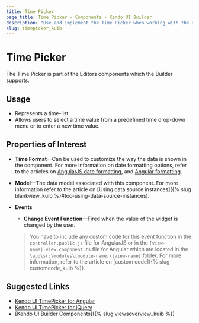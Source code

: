 ```yaml
---
title: Time Picker
page_title: Time Picker - Components - Kendo UI Builder
description: "Use and implement the Time Picker when working with the Kendo UI Builder tool for creating and managing Angular and AngularJS-based web applications."
slug: timepicker_kuib
---
```


# Time Picker

The Time Picker is part of the Editors components which the Builder supports.

## Usage

* Represents a time-list.
* Allows users to select a time value from a predefined time drop-down menu or to enter a new time value.

## Properties of Interest

* **Time Format**&mdash;Can be used to customize the way the data is shown in the component. For more information on date formatting options, refer to the articles on [AngularJS date formatting]( http://docs.telerik.com/kendo-ui/framework/globalization/dateformatting), and [Angular formatting](https://www.telerik.com/kendo-angular-ui/components/internationalization/parsing-and-formatting/).
* **Model**&mdash;The data model associated with this component. For more information refer to the article on [Using data source instances]({% slug blankview_kuib %}#toc-using-data-source-instances).
* **Events**
    * **Change Event Function**&mdash;Fired when the value of the widget is changed by the user.

    > You have to include any custom code for this event function in the `controller.public.js` file for AngularJS or in the `[view-name].view.component.ts` file for Angular which are located in the `\app\src\modules\[module-name]\[view-name]` folder. For more information, refer to the article on [custom code]({% slug customcode_kuib %}).

## Suggested Links

* [Kendo UI TimePicker for Angular](https://www.telerik.com/kendo-angular-ui/components/dateinputs/timepicker/)
* [Kendo UI TimePicker for jQuery](https://demos.telerik.com/kendo-ui/timepicker/index)
* [Kendo UI Builder Components]({% slug viewsoverview_kuib %})
